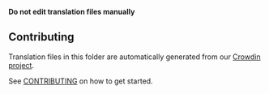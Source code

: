 **Do not edit translation files manually**

## Contributing

Translation files in this folder are automatically generated from our [Crowdin project](https://crowdin.com/project/uniswap-interface). 

See [CONTRIBUTING](https://github.com/cronswap/uniswap-interface/blob/main/CONTRIBUTING.md#translations) on how to get started.

